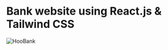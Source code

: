 # Bank website using React.js & Tailwind CSS


![HooBank](https://i.ibb.co/BK1Hn0x/Screenshot-2022-08-08-at-4-05-48-PM.png)


